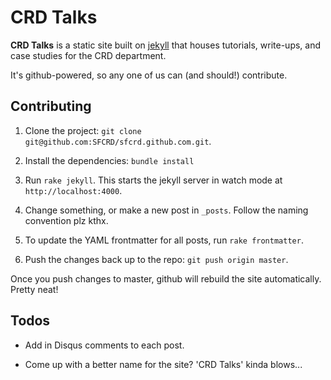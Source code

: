 CRD Talks
=========

**CRD Talks** is a static site built on [jekyll][jekyll] that houses tutorials, write-ups, and case studies for the CRD department.

It's github-powered, so any one of us can (and should!) contribute.

Contributing
------------

1. Clone the project: `git clone git@github.com:SFCRD/sfcrd.github.com.git`.

2. Install the dependencies: `bundle install`

3. Run `rake jekyll`. This starts the jekyll server in watch mode at `http://localhost:4000`.

4. Change something, or make a new post in `_posts`. Follow the naming convention plz kthx.

5. To update the YAML frontmatter for all posts, run `rake frontmatter`.

6. Push the changes back up to the repo: `git push origin master`.

Once you push changes to master, github will rebuild the site automatically. Pretty neat!

Todos
-----

- Add in Disqus comments to each post.

- Come up with a better name for the site? 'CRD Talks' kinda blows...

[jekyll]: https://github.com/mojombo/jekyll
